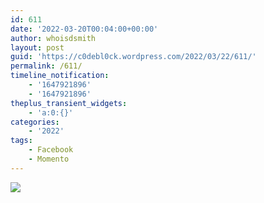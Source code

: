 ```yaml
---
id: 611
date: '2022-03-20T00:04:00+00:00'
author: whoisdsmith
layout: post
guid: 'https://c0debl0ck.wordpress.com/2022/03/22/611/'
permalink: /611/
timeline_notification:
    - '1647921896'
    - '1647921896'
theplus_transient_widgets:
    - 'a:0:{}'
categories:
    - '2022'
tags:
    - Facebook
    - Momento
---
```


![](https://c0debl0ck.files.wordpress.com/2022/03/image_6bfd7ce9-18ca-40e4-8615-eed139560338.jpg)